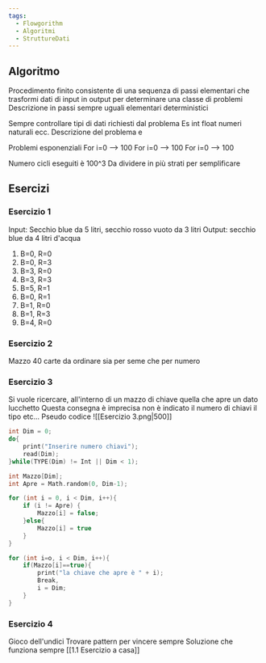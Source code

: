 ```yaml
---
tags:
  - Flowgorithm
  - Algoritmi
  - StruttureDati
---
```

## Algoritmo
Procedimento finito consistente di una sequenza di passi elementari che trasformi dati di input in output per determinare una classe di problemi
Descrizione in passi sempre uguali elementari deterministici

Sempre controllare tipi di dati richiesti dal problema
	Es int float numeri naturali ecc.
	Descrizione del problema e 

Problemi esponenziali
	For i=0 --> 100
		For i=0 --> 100
			For i=0 --> 100

Numero cicli eseguiti è 100^3
Da dividere in più strati per semplificare
## Esercizi
### Esercizio 1
Input: Secchio blue da 5 litri, secchio rosso vuoto da 3 litri
Output: secchio blue da 4 litri d'acqua
1. B=0, R=0
2. B=0, R=3
3. B=3, R=0
4. B=3, R=3
5. B=5, R=1
6. B=0, R=1
7. B=1, R=0
8. B=1, R=3
9. B=4, R=0

### Esercizio 2
Mazzo 40 carte da ordinare sia per seme che per numero

### Esercizio 3
Si vuole ricercare, all'interno di un mazzo di chiave quella che apre un dato lucchetto 
	Questa consegna è imprecisa non è indicato il numero di chiavi il tipo etc...
	Pseudo codice
	![[Esercizio 3.png|500]]
```cpp
int Dim = 0;
do{
	print("Inserire numero chiavi");
	read(Dim);
}while(TYPE(Dim) != Int || Dim < 1);

int Mazzo[Dim];
int Apre = Math.random(0, Dim-1);

for (int i = 0, i < Dim, i++){
	if (i != Apre) {
		Mazzo[i] = false;
	}else{
		Mazzo[i] = true
	}
}

for (int i=o, i < Dim, i++){
	if(Mazzo[i]==true){
		print("la chiave che apre è " + i);
		Break,
		i = Dim;
	}
}
```

### Esercizio 4 
Gioco dell'undici
	Trovare pattern per vincere sempre
	Soluzione che funziona sempre 
	[[1.1 Esercizio a casa]]


